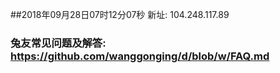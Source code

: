 ##2018年09月28日07时12分07秒 新址: 104.248.117.89
### 兔友常见问题及解答: https://github.com/wanggonging/d/blob/w/FAQ.md
